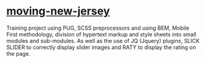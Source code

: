 # [moving-new-jersey](https://belartale.github.io/product_view/)

Training project using PUG, SCSS preprocessors and using BEM, Mobile First methodology, division of hypertext markup and style sheets into small modules and sub-modules. As well as the use of JQ (Jquery) plugins, SLICK SLIDER to correctly display slider images and RATY to display the rating on the page.
